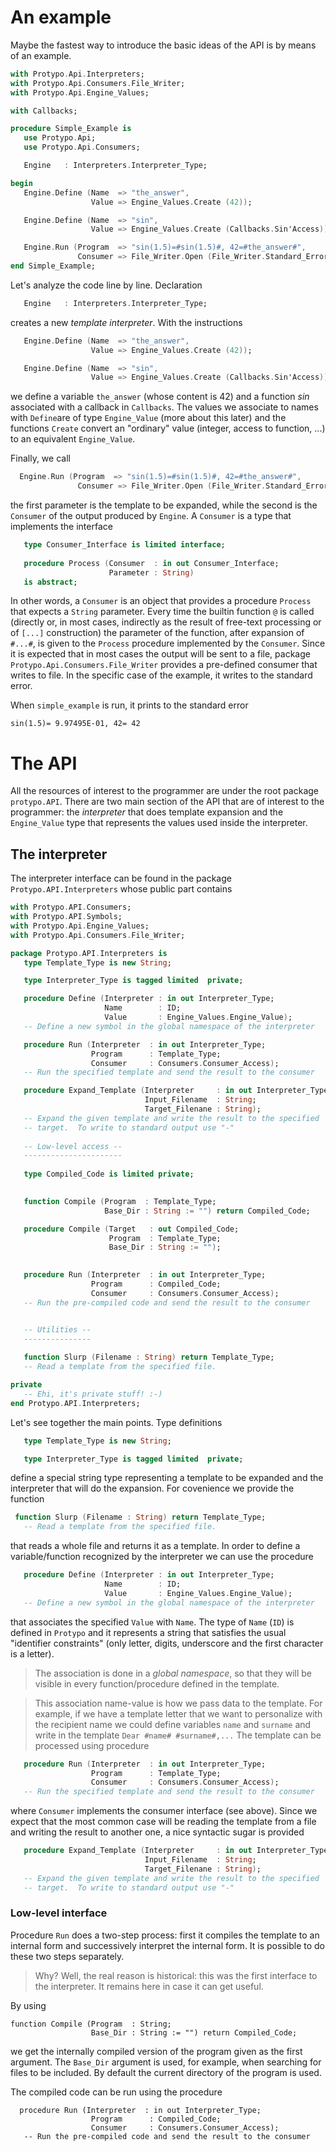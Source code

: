 # An example

Maybe the fastest way to introduce the basic ideas of the API is by means of an example.

```Ada
with Protypo.Api.Interpreters;            
with Protypo.Api.Consumers.File_Writer;   
with Protypo.Api.Engine_Values;           

with Callbacks;

procedure Simple_Example is
   use Protypo.Api;
   use Protypo.Api.Consumers;

   Engine   : Interpreters.Interpreter_Type;

begin 
   Engine.Define (Name  => "the_answer",
                  Value => Engine_Values.Create (42));

   Engine.Define (Name  => "sin",
                  Value => Engine_Values.Create (Callbacks.Sin'Access));

   Engine.Run (Program  => "sin(1.5)=#sin(1.5)#, 42=#the_answer#",
               Consumer => File_Writer.Open (File_Writer.Standard_Error));
end Simple_Example;
```
Let's analyze the code line by line.  Declaration
```Ada
   Engine   : Interpreters.Interpreter_Type;
```
creates a new *template interpreter*.  With the instructions
```Ada
   Engine.Define (Name  => "the_answer",
                  Value => Engine_Values.Create (42));

   Engine.Define (Name  => "sin",
                  Value => Engine_Values.Create (Callbacks.Sin'Access));
```
we define a variable `the_answer` (whose content is 42) and a function *sin* associated with a callback in `Callbacks`. The values we associate to names with `Define`are of type `Engine_Value` (more about this later) and the functions `Create` convert an "ordinary" value (integer, access to function, ...) to an equivalent `Engine_Value`. 

Finally, we call
```Ada
  Engine.Run (Program  => "sin(1.5)=#sin(1.5)#, 42=#the_answer#",
               Consumer => File_Writer.Open (File_Writer.Standard_Error));
```
the first parameter is the template to be expanded, while the second is the `Consumer` of the output produced by `Engine`. 
A `Consumer` is a type that implements the interface
```Ada
   type Consumer_Interface is limited interface;
   
   procedure Process (Consumer  : in out Consumer_Interface;
                      Parameter : String)
   is abstract;
```
In other words, a `Consumer` is an object that provides a procedure `Process` that expects a `String` parameter. Every time the builtin function `@` is called (directly or, in most cases, indirectly as the result of free-text processing or of `[...]` construction) the parameter of the function, after expansion of `#...#`, is given to the `Process` procedure implemented by the `Consumer`.  Since it is expected that in most cases the output will be sent to a file, package `Protypo.Api.Consumers.File_Writer` provides a pre-defined consumer that writes to file.  In the specific case of the example, it writes to the standard error.

When `simple_example` is run, it prints to the standard error
```console
sin(1.5)= 9.97495E-01, 42= 42
```
# The API

All the resources of interest to the programmer are under the root package `protypo.API`. 
There are two main section of the API that are of interest to the programmer: the *interpreter* that does template expansion and the `Engine_Value` type that represents the values used inside the interpreter. 

## The interpreter

The interpreter interface can be found in the package `Protypo.API.Interpreters`  whose public part contains

```Ada
with Protypo.API.Consumers;
with Protypo.API.Symbols;
with Protypo.Api.Engine_Values;
with Protypo.Api.Consumers.File_Writer;

package Protypo.API.Interpreters is
   type Template_Type is new String;

   type Interpreter_Type is tagged limited  private;

   procedure Define (Interpreter : in out Interpreter_Type;
                     Name        : ID;
                     Value       : Engine_Values.Engine_Value);
   -- Define a new symbol in the global namespace of the interpreter

   procedure Run (Interpreter  : in out Interpreter_Type;
                  Program      : Template_Type;
                  Consumer     : Consumers.Consumer_Access);
   -- Run the specified template and send the result to the consumer

   procedure Expand_Template (Interpreter     : in out Interpreter_Type;
                              Input_Filename  : String;
                              Target_Filenane : String);
   -- Expand the given template and write the result to the specified
   -- target.  To write to standard output use "-"
   
   -- Low-level access --
   ----------------------
   
   type Compiled_Code is limited private;

   
   function Compile (Program  : Template_Type;
                     Base_Dir : String := "") return Compiled_Code;

   procedure Compile (Target   : out Compiled_Code;
                      Program  : Template_Type;
                      Base_Dir : String := "");

   
   procedure Run (Interpreter  : in out Interpreter_Type;
                  Program      : Compiled_Code;
                  Consumer     : Consumers.Consumer_Access);
   -- Run the pre-compiled code and send the result to the consumer


   -- Utilities --
   ---------------
   
   function Slurp (Filename : String) return Template_Type;
   -- Read a template from the specified file.  

private
   -- Ehi, it's private stuff! :-)
end Protypo.API.Interpreters;
```
Let's see together the main points.  Type definitions 
```Ada
   type Template_Type is new String;

   type Interpreter_Type is tagged limited  private;
```
define a special string type representing a template to be expanded and the interpreter that will do the expansion.  For covenience we provide the function
```Ada
 function Slurp (Filename : String) return Template_Type;
   -- Read a template from the specified file.
```
that reads a whole file and returns it as a template. 
In order to define a variable/function recognized by the interpreter we can use the procedure
```Ada
   procedure Define (Interpreter : in out Interpreter_Type;
                     Name        : ID;
                     Value       : Engine_Values.Engine_Value);
   -- Define a new symbol in the global namespace of the interpreter
```
that associates the specified `Value` with `Name`. The type of `Name` (`ID`) is defined in `Protypo` and it represents a string that satisfies the usual "identifier constraints" (only letter, digits, underscore and the first character is a letter). 
> The association is done in a _global namespace_, so that they will be visible in every function/procedure defined in the template.

>This association name-value is how we pass data to the template. For example, if we have a template letter that we want to personalize with the recipient name we could define variables `name` and `surname` and write in the template `Dear #name# #surname#,...`
The template can be processed using procedure 
```Ada
   procedure Run (Interpreter  : in out Interpreter_Type;
                  Program      : Template_Type;
                  Consumer     : Consumers.Consumer_Access);
   -- Run the specified template and send the result to the consumer
```
where `Consumer` implements the consumer interface (see above).  Since we expect that the most common case will be reading the template from a file and writing the result to another one, a nice syntactic sugar is provided

```Ada
   procedure Expand_Template (Interpreter     : in out Interpreter_Type;
                              Input_Filename  : String;
                              Target_Filenane : String);
   -- Expand the given template and write the result to the specified
   -- target.  To write to standard output use "-"
```

### Low-level interface

Procedure `Run` does a two-step process: first it compiles the template to an internal form and successively interpret the internal form.  It is possible to do these two steps separately.
> Why?  Well, the real reason is historical: this was the first interface to the interpreter.  It remains here in case it can get useful.

By using 
```
function Compile (Program  : String;
                  Base_Dir : String := "") return Compiled_Code;
```
we get the internally compiled version of the program given as the first argument.  The `Base_Dir` argument is used, for example, when searching for files to be included. By default the current directory of the program is used.

The compiled code can be run using the procedure
```
  procedure Run (Interpreter  : in out Interpreter_Type;
                  Program      : Compiled_Code;
                  Consumer     : Consumers.Consumer_Access);
   -- Run the pre-compiled code and send the result to the consumer
```
